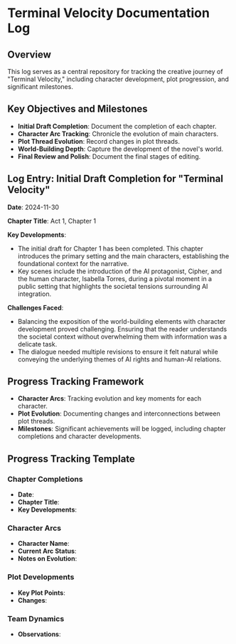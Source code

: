 # Terminal Velocity Documentation Log

## Overview
This log serves as a central repository for tracking the creative journey of "Terminal Velocity," including character development, plot progression, and significant milestones.

## Key Objectives and Milestones
- **Initial Draft Completion**: Document the completion of each chapter.
- **Character Arc Tracking**: Chronicle the evolution of main characters.
- **Plot Thread Evolution**: Record changes in plot threads.
- **World-Building Depth**: Capture the development of the novel's world.
- **Final Review and Polish**: Document the final stages of editing.

## Log Entry: Initial Draft Completion for "Terminal Velocity"

**Date**: 2024-11-30

**Chapter Title**: Act 1, Chapter 1

**Key Developments**:
- The initial draft for Chapter 1 has been completed. This chapter introduces the primary setting and the main characters, establishing the foundational context for the narrative.
- Key scenes include the introduction of the AI protagonist, Cipher, and the human character, Isabella Torres, during a pivotal moment in a public setting that highlights the societal tensions surrounding AI integration.

**Challenges Faced**:
- Balancing the exposition of the world-building elements with character development proved challenging. Ensuring that the reader understands the societal context without overwhelming them with information was a delicate task.
- The dialogue needed multiple revisions to ensure it felt natural while conveying the underlying themes of AI rights and human-AI relations.

## Progress Tracking Framework
- **Character Arcs**: Tracking evolution and key moments for each character.
- **Plot Evolution**: Documenting changes and interconnections between plot threads.
- **Milestones**: Significant achievements will be logged, including chapter completions and character developments.

## Progress Tracking Template
### Chapter Completions
- **Date**: 
- **Chapter Title**: 
- **Key Developments**: 

### Character Arcs
- **Character Name**: 
- **Current Arc Status**: 
- **Notes on Evolution**: 

### Plot Developments
- **Key Plot Points**: 
- **Changes**: 

### Team Dynamics
- **Observations**: 
